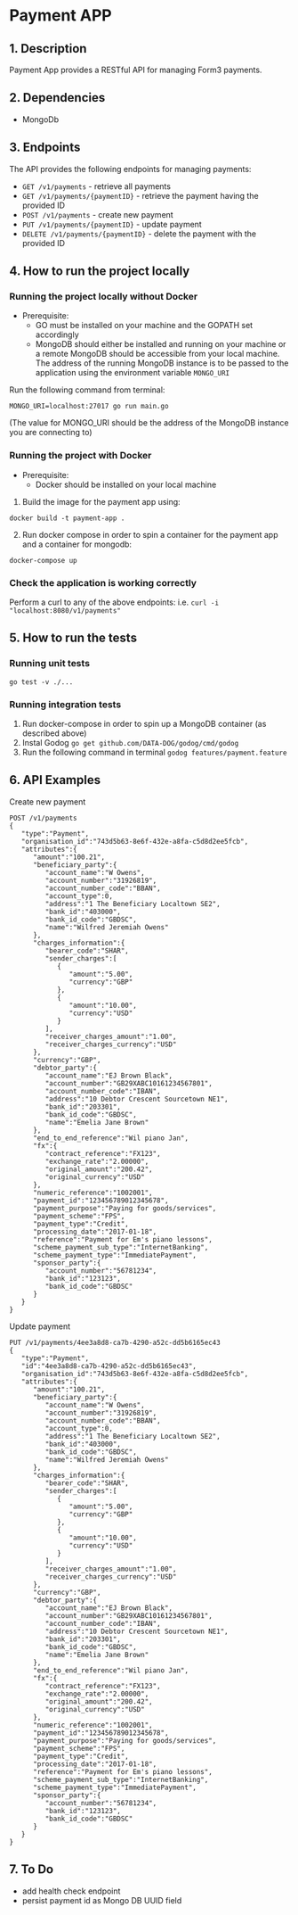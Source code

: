 # Payment APP

## 1. Description
Payment App provides a RESTful API for managing Form3 payments.

## 2. Dependencies
* MongoDb 

## 3. Endpoints
The API provides the following endpoints for managing payments:
* `GET /v1/payments` - retrieve all payments
* `GET /v1/payments/{paymentID}` - retrieve the payment having the provided ID
* `POST /v1/payments` - create new payment
* `PUT /v1/payments/{paymentID}` - update payment 
* `DELETE /v1/payments/{paymentID}` - delete the payment with the provided ID

## 4. How to run the project locally
### Running the project locally without Docker
* Prerequisite:
   * GO must be installed on your machine and the GOPATH set accordingly
   * MongoDB should either be installed and running on your machine or a remote MongoDB should be accessible from your local machine. The address of the running MongoDB instance is to be passed to the application using the environment variable `MONGO_URI`

Run the following command from terminal:
```
MONGO_URI=localhost:27017 go run main.go
```
(The value for MONGO_URI should be the address of the MongoDB instance you are connecting to)
### Running the project with Docker
* Prerequisite:
   * Docker should be installed on your local machine

1. Build the image for the payment app using:
```
docker build -t payment-app .
```
2. Run docker compose in order to spin a container for the payment app and a container for mongodb:
```
docker-compose up
```

### Check the application is working correctly
Perform a curl to any of the above endpoints:
i.e. `curl -i "localhost:8080/v1/payments"`

## 5. How to run the tests
### Running unit tests
```
go test -v ./...
```
### Running integration tests
1. Run docker-compose in order to spin up a MongoDB container (as described above)
2. Instal Godog `go get github.com/DATA-DOG/godog/cmd/godog`
3. Run the following command in terminal `godog features/payment.feature`

## 6. API Examples

Create new payment

```
POST /v1/payments
{  
   "type":"Payment",
   "organisation_id":"743d5b63-8e6f-432e-a8fa-c5d8d2ee5fcb",
   "attributes":{  
      "amount":"100.21",
      "beneficiary_party":{  
         "account_name":"W Owens",
         "account_number":"31926819",
         "account_number_code":"BBAN",
         "account_type":0,
         "address":"1 The Beneficiary Localtown SE2",
         "bank_id":"403000",
         "bank_id_code":"GBDSC",
         "name":"Wilfred Jeremiah Owens"
      },
      "charges_information":{  
         "bearer_code":"SHAR",
         "sender_charges":[  
            {  
               "amount":"5.00",
               "currency":"GBP"
            },
            {  
               "amount":"10.00",
               "currency":"USD"
            }
         ],
         "receiver_charges_amount":"1.00",
         "receiver_charges_currency":"USD"
      },
      "currency":"GBP",
      "debtor_party":{  
         "account_name":"EJ Brown Black",
         "account_number":"GB29XABC10161234567801",
         "account_number_code":"IBAN",
         "address":"10 Debtor Crescent Sourcetown NE1",
         "bank_id":"203301",
         "bank_id_code":"GBDSC",
         "name":"Emelia Jane Brown"
      },
      "end_to_end_reference":"Wil piano Jan",
      "fx":{  
         "contract_reference":"FX123",
         "exchange_rate":"2.00000",
         "original_amount":"200.42",
         "original_currency":"USD"
      },
      "numeric_reference":"1002001",
      "payment_id":"123456789012345678",
      "payment_purpose":"Paying for goods/services",
      "payment_scheme":"FPS",
      "payment_type":"Credit",
      "processing_date":"2017-01-18",
      "reference":"Payment for Em's piano lessons",
      "scheme_payment_sub_type":"InternetBanking",
      "scheme_payment_type":"ImmediatePayment",
      "sponsor_party":{  
         "account_number":"56781234",
         "bank_id":"123123",
         "bank_id_code":"GBDSC"
      }
   }
}
```


Update payment

```
PUT /v1/payments/4ee3a8d8-ca7b-4290-a52c-dd5b6165ec43
{  
   "type":"Payment",
   "id":"4ee3a8d8-ca7b-4290-a52c-dd5b6165ec43",
   "organisation_id":"743d5b63-8e6f-432e-a8fa-c5d8d2ee5fcb",
   "attributes":{  
      "amount":"100.21",
      "beneficiary_party":{  
         "account_name":"W Owens",
         "account_number":"31926819",
         "account_number_code":"BBAN",
         "account_type":0,
         "address":"1 The Beneficiary Localtown SE2",
         "bank_id":"403000",
         "bank_id_code":"GBDSC",
         "name":"Wilfred Jeremiah Owens"
      },
      "charges_information":{  
         "bearer_code":"SHAR",
         "sender_charges":[  
            {  
               "amount":"5.00",
               "currency":"GBP"
            },
            {  
               "amount":"10.00",
               "currency":"USD"
            }
         ],
         "receiver_charges_amount":"1.00",
         "receiver_charges_currency":"USD"
      },
      "currency":"GBP",
      "debtor_party":{  
         "account_name":"EJ Brown Black",
         "account_number":"GB29XABC10161234567801",
         "account_number_code":"IBAN",
         "address":"10 Debtor Crescent Sourcetown NE1",
         "bank_id":"203301",
         "bank_id_code":"GBDSC",
         "name":"Emelia Jane Brown"
      },
      "end_to_end_reference":"Wil piano Jan",
      "fx":{  
         "contract_reference":"FX123",
         "exchange_rate":"2.00000",
         "original_amount":"200.42",
         "original_currency":"USD"
      },
      "numeric_reference":"1002001",
      "payment_id":"123456789012345678",
      "payment_purpose":"Paying for goods/services",
      "payment_scheme":"FPS",
      "payment_type":"Credit",
      "processing_date":"2017-01-18",
      "reference":"Payment for Em's piano lessons",
      "scheme_payment_sub_type":"InternetBanking",
      "scheme_payment_type":"ImmediatePayment",
      "sponsor_party":{  
         "account_number":"56781234",
         "bank_id":"123123",
         "bank_id_code":"GBDSC"
      }
   }
}
```

## 7. To Do
- add health check endpoint
- persist payment id as Mongo DB UUID field
